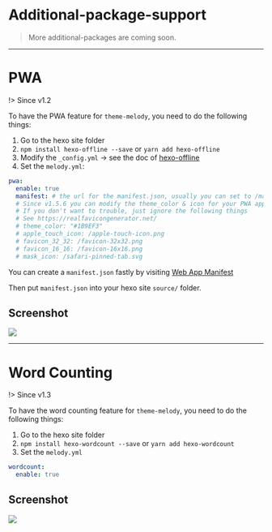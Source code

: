 # Additional-package-support

> More additional-packages are coming soon.

------

# PWA 

!> Since v1.2

To have the PWA feature for `theme-melody`, you need to do the following things:

1. Go to the hexo site folder
2. `npm install hexo-offline --save` or `yarn add hexo-offline`
3. Modify the `_config.yml` -> see the doc of [hexo-offline](https://github.com/JLHwung/hexo-offline)
4. Set the `melody.yml`:

```yaml
pwa:
  enable: true
  manifest: # the url for the manifest.json, usually you can set to /manifest.json
  # Since v1.5.6 you can modify the theme_color & icon for your PWA app.
  # If you don't want to trouble, just ignore the following things
  # See https://realfavicongenerator.net/
  # theme_color: "#1B9EF3"
  # apple_touch_icon: /apple-touch-icon.png
  # favicon_32_32: /favicon-32x32.png
  # favicon_16_16: /favicon-16x16.png
  # mask_icon: /safari-pinned-tab.svg
```

You can create a `manifest.json` fastly by visiting [Web App Manifest](https://app-manifest.firebaseapp.com/)

Then put `manifest.json` into your hexo site `source/` folder.

## Screenshot

![](https://user-images.githubusercontent.com/12621342/34635943-b50a2810-f2d1-11e7-995b-526e10da55dc.png)

------

# Word Counting

!> Since v1.3

To have the word counting feature for `theme-melody`, you need to do the following things:

1. Go to the hexo site folder
2. `npm install hexo-wordcount --save` or `yarn add hexo-wordcount`
3. Set the `melody.yml`

```yaml
wordcount:
  enable: true
```

## Screenshot

![](https://user-images.githubusercontent.com/12621342/34635947-be617e0e-f2d1-11e7-918e-594e1a22ab90.png)
